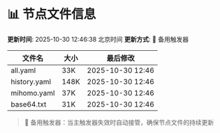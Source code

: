 # 📊 节点文件信息

**更新时间**: 2025-10-30 12:46:38 北京时间
**更新方式**: 🔄 备用触发器

| 文件名 | 大小 | 最后修改 |
|--------|------|----------|
| all.yaml | 33K | 2025-10-30 12:46 |
| history.yaml | 148K | 2025-10-30 12:46 |
| mihomo.yaml | 37K | 2025-10-30 12:46 |
| base64.txt | 31K | 2025-10-30 12:46 |

> 🔄 备用触发器：当主触发器失效时自动接管，确保节点文件的持续更新
